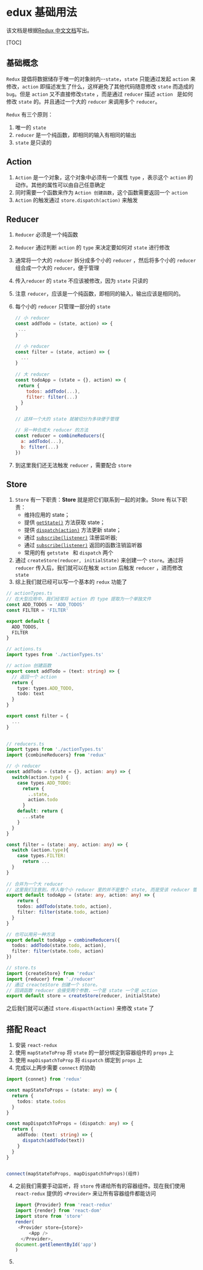 # edux 基础用法

该文档是根据[Redux 中文文档](https://www.redux.org.cn/docs/advanced/Middleware.html)写出。

[TOC]

## 基础概念

`Redux` 提倡将数据储存于唯一的对象树内--`state`，`state` 只能通过发起 `action` 来修改，`action` 即描述发生了什么，这样避免了其他代码随意修改  `state` 而造成的 `bug`。但是 `action` 又不直接修改`state`  ，而是通过 `reducer` 描述 `action ` 是如何修改 `state` 的。并且通过一个大的 `reducer` 来调用多个 `reducer`。

`Redux` 有三个原则：

1. 唯一的 `state`
2. `reducer` 是一个纯函数，即相同的输入有相同的输出
3. `state` 是只读的



## Action

1. `Action` 是一个对象，这个对象中必须有一个属性 `type` ，表示这个 `action` 的动作。其他的属性可以由自己任意确定
2. 同时需要一个函数来作为 `Action 创建函数`，这个函数需要返回一个 `action`
3. `Action` 的触发通过 `store.dispatch(action)` 来触发

## Reducer

1. `Reducer` 必须是一个纯函数

2. `Reducer` 通过判断 `action` 的 `type` 来决定要如何对 `state` 进行修改 

3. 通常将一个大的 `reducer` 拆分成多个小的 `reducer` ，然后将多个小的 `reducer` 组合成一个大的 `reducer`，便于管理

4. 传入`reducer` 的 `state` 不应该被修改，因为 `state` 只读的

5. 注意 `reducer`，应该是一个纯函数，即相同的输入，输出应该是相同的。

6. 每个小的 `reducer` 只管理一部分的 `state`

   ```js
   // 小 reducer
   const addTodo = (state, action) => {
   	...
   }
     
   // 小 reducer
   const filter = (state, action) => {
     ...
   }
     
   // 大 reducer
   const todoApp = (state = {}, action) => {
   	return {
       todos: addTodo(...),
       filter: filter(...)
     }
   }
   
   // 这样一个大的 state 就被切分为多块便于管理
   
   // 另一种合成大 reducer 的方法
   const reducer = combineReducers({
     a: addTodo(...),
     b: filter(...)
   })
   ```

   

7. 到这里我们还无法触发 `reducer` ，需要配合 `store`



## Store

1. `Store` 有一下职责：**Store** 就是把它们联系到一起的对象。Store 有以下职责：
   - 维持应用的 state；
   - 提供 [`getState()`](https://www.redux.org.cn/docs/api/Store.html#getState) 方法获取 state；
   - 提供 [`dispatch(action)`](https://www.redux.org.cn/docs/api/Store.html#dispatch) 方法更新 state；
   - 通过 [`subscribe(listener)`](https://www.redux.org.cn/docs/api/Store.html#subscribe) 注册监听器;
   - 通过 [`subscribe(listener)`](https://www.redux.org.cn/docs/api/Store.html#subscribe) 返回的函数注销监听器
   - 常用的有 `getstate ` 和 `dispatch` 两个
2. 通过 `createStore(reducer, initialState)` 来创建一个 `store`。通过将 `reducer` 传入后，我们就可以在触发 `action` 后触发 `reducer` ，进而修改 `state`
3. 综上我们就已经可以写一个基本的 `redux` 功能了

```ts
// actionTypes.ts
// 在大型应用中，我们经常将 action 的 type 提取为一个单独文件
const ADD_TODOS = 'ADD_TODOS'
const FILTER = 'FILTER'

export default {
  ADD_TODOS,
  FILTER
}
```



```ts
// actions.ts
import types from './actionTypes.ts'

// action 创建函数
export const addTodo = (text: string) => {
  // 返回一个 action
  return {
    type: types.ADD_TODO,
  	todo: text
  }
}

export const filter = {
  ...
}
  

```



```ts
// reducers.ts
import types from './actionTypes.ts'
import {combineReducers} from 'redux'

// 小 reducer
const addTodo = (state = {}, action: any) => {
  switch(action.type) {
    case types.ADD_TODO:
      return {
        ..state,
        action.todo
      }
    default: return {
      ...state
    } 
  }
}

const filter = (state: any, action: any) => {
  switch (action.type){
    case types.FILTER: 
      return ...
  }
}
  
// 合并为一个大 reducer
// 这里我们注意到，传入每个小 reducer 里的并不是整个 state, 而是受该 reducer 管理的那部分
export default todoApp = (state: any, action: any) => {
	return {
    todos: addTodo(state.todo, action),
    filter: filter(state.todo, action)
  }
}

// 也可以用另一种方法
export default todoApp = combineReducers({
  todos: addTodo(state.todo, action),
  filter: filter(state.todo, action)
})
```



```ts
// store.ts
import {createStore} from 'redux'
import {reducer} from './reducer'
// 通过 creacteStore 创建一个 store。
// 回调函数 reducer 会接受两个参数，一个是 state 一个是 action
export default store = createStore(reducer, initialState)
```

 之后我们就可以通过 `store.dispacth(action)` 来修改 `state` 了



## 搭配 React

1. 安装 `react-redux` 
2. 使用 `mapStateToProp` 将 `state` 的一部分绑定到容器组件的 `props` 上
3. 使用 `mapDispatchToProp` 将 `dispatch` 绑定到 `props` 上
4. 完成以上两步需要 `connect` 的协助
```ts
import {connet} from 'redux'

const mapStateToProps = (state: any) => {
  return {
    todos: state.todos
  }
}

const mapDispatchToProps = (dispatch: any) => {
  return {
    addTodo: (text: string) => {
      dispatch(addTodo(text))
    }
  }
}


connect(mapStateToProps, mapDispatchToProps)(组件)

```

4. 之前我们需要手动监听，将 `store` 传递给所有的容器组件。现在我们使用 `react-redux` 提供的 `<Provider>` 来让所有容器组件都能访问

   ```ts
   import {Provider} from 'react-redux'
   import {render} from 'react-dom'
   import store from 'store'
   render(
   	<Provider store={store}>
     	<App />
     </Provider>,
   document.getElementById('app')
   )
   ```

   

5. 


